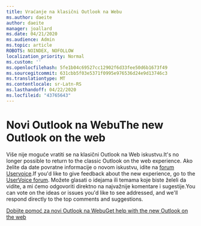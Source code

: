 ```yaml
---
title: Vraćanje na klasični Outlook na Webu
ms.author: daeite
author: daeite
manager: joallard
ms.date: 04/21/2020
ms.audience: Admin
ms.topic: article
ROBOTS: NOINDEX, NOFOLLOW
localization_priority: Normal
ms.custom: ''
ms.openlocfilehash: 5fe1b04c69527cc12902f6d33fee50d6b1673f49
ms.sourcegitcommit: 631cbb5f03e5371f0995e976536d24e9d13746c3
ms.translationtype: MT
ms.contentlocale: sr-Latn-RS
ms.lasthandoff: 04/22/2020
ms.locfileid: "43765643"
---
```

# <a name="the-new-outlook-on-the-web"></a><span data-ttu-id="a62b8-102">Novi Outlook na Webu</span><span class="sxs-lookup"><span data-stu-id="a62b8-102">The new Outlook on the web</span></span>

<span data-ttu-id="a62b8-103">Više nije moguće vratiti se na klasični Outlook na Web iskustvu.</span><span class="sxs-lookup"><span data-stu-id="a62b8-103">It's no longer possible to return to the classic Outlook on the web experience.</span></span> <span data-ttu-id="a62b8-104">Ako želite da date povratne informacije o novom iskustvu, idite na [forum Uservoice](https://go.microsoft.com/fwlink/?linkid=2103182).</span><span class="sxs-lookup"><span data-stu-id="a62b8-104">If you'd like to give feedback about the new experience, go to the [UserVoice forum](https://go.microsoft.com/fwlink/?linkid=2103182).</span></span> <span data-ttu-id="a62b8-105">Možete glasati o idejama ili temama koje biste želeli da vidite, a mi ćemo odgovoriti direktno na najvažnije komentare i sugestije.</span><span class="sxs-lookup"><span data-stu-id="a62b8-105">You can vote on the ideas or issues you'd like to see addressed, and we'll respond directly to the top comments and suggestions.</span></span>

[<span data-ttu-id="a62b8-106">Dobijte pomoć za novi Outlook na Webu</span><span class="sxs-lookup"><span data-stu-id="a62b8-106">Get help with the new Outlook on the web</span></span>](https://support.office.com/article/017014cd-2ad0-41ab-8473-6bd8c349d4f8)